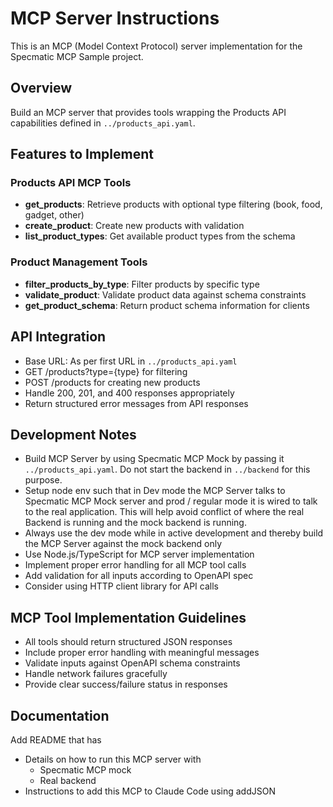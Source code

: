 # MCP Server Instructions

This is an MCP (Model Context Protocol) server implementation for the Specmatic MCP Sample project.

## Overview
Build an MCP server that provides tools wrapping the Products API capabilities defined in `../products_api.yaml`.

## Features to Implement

### Products API MCP Tools
- **get_products**: Retrieve products with optional type filtering (book, food, gadget, other)
- **create_product**: Create new products with validation
- **list_product_types**: Get available product types from the schema

### Product Management Tools  
- **filter_products_by_type**: Filter products by specific type
- **validate_product**: Validate product data against schema constraints
- **get_product_schema**: Return product schema information for clients

## API Integration
- Base URL: As per first URL in `../products_api.yaml`
- GET /products?type={type} for filtering
- POST /products for creating new products
- Handle 200, 201, and 400 responses appropriately
- Return structured error messages from API responses

## Development Notes
- Build MCP Server by using Specmatic MCP Mock by passing it `../products_api.yaml`. Do not start the backend in `../backend` for this purpose.
- Setup node env such that in Dev mode the MCP Server talks to Specmatic MCP Mock server and prod / regular mode it is wired to talk to the real application. This will help avoid conflict of where the real Backend is running and the mock backend is running.
- Always use the dev mode while in active development and thereby build the MCP Server against the mock backend only
- Use Node.js/TypeScript for MCP server implementation
- Implement proper error handling for all MCP tool calls
- Add validation for all inputs according to OpenAPI spec
- Consider using HTTP client library for API calls

## MCP Tool Implementation Guidelines
- All tools should return structured JSON responses
- Include proper error handling with meaningful messages
- Validate inputs against OpenAPI schema constraints
- Handle network failures gracefully
- Provide clear success/failure status in responses

## Documentation

Add README that has
- Details on how to run this MCP server with
  - Specmatic MCP mock
  - Real backend
- Instructions to add this MCP to Claude Code using addJSON